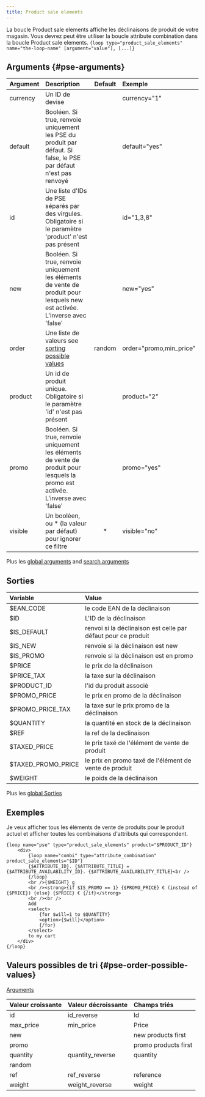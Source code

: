 ```yaml
---
title: Product sale elements
---
```


La boucle Product sale elements affiche les déclinaisons de produit de votre magasin.
Vous devrez peut être utiliser la boucle attribute combination dans la boucle Product sale elements.
`{loop type="product_sale_elements" name="the-loop-name" [argument="value"], [...]}`

## Arguments {#pse-arguments}

| Argument | Description                                                                                                                      | Default | Exemple                 |
|----------|:---------------------------------------------------------------------------------------------------------------------------------|:-------:|:------------------------|
| currency | Un ID de devise                                                                                                                  |         | currency="1"            |
| default  | Booléen. Si true, renvoie uniquement les PSE du produit par défaut. Si false, le PSE par défaut n'est pas renvoyé                |         | default="yes"           |
| id       | Une liste d'IDs de PSE séparés par des virgules. Obligatoire si le paramètre 'product' n'est pas présent                         |         | id="1,3,8"              |
| new      | Booléen. Si true, renvoie uniquement les éléments de vente de produit pour lesquels new est activée. L'inverse avec 'false'      |         | new="yes"               |
| order    | Une liste de valeurs see [sorting possible values](#pse-order-possible-values)                                                   | random  | order="promo,min_price" |
| product  | Un id de produit unique.  Obligatoire si le paramètre 'id' n'est pas présent                                                     |         | product="2"             |
| promo    | Booléen. Si true, renvoie uniquement les éléments de vente de produit pour lesquels la promo est activée. L'inverse avec 'false' |         | promo="yes"             |
| visible  | Un booléen, ou * (la valeur par défaut) pour ignorer ce filtre                                                                   |    *    | visible="no"            |

Plus les [global arguments](./global_arguments) and [search arguments](./search_arguments)

## Sorties

| Variable           | Value                                                         |
|:-------------------|:--------------------------------------------------------------|
| $EAN_CODE          | le code EAN de la déclinaison                                 |
| $ID                | L'ID de la déclinaison                                        |
| $IS_DEFAULT        | renvoi si la déclinaison est celle par défaut pour ce produit |
| $IS_NEW            | renvoie si la déclinaison est new                             |
| $IS_PROMO          | renvoie si la déclinaison est en promo                        |
| $PRICE             | le prix de la déclinaison                                     |
| $PRICE_TAX         | la taxe sur la déclinaison                                    |
| $PRODUCT_ID        | l'id du produit associé                                       |
| $PROMO_PRICE       | le prix en promo de la déclinaison                            |
| $PROMO_PRICE_TAX   | la taxe sur le prix promo de la déclinaison                   |
| $QUANTITY          | la quantité en stock de la déclinaison                        |
| $REF               | la ref de la declinaison                                      |
| $TAXED_PRICE       | le prix taxé de l'élément de vente de produit                 |
| $TAXED_PROMO_PRICE | le prix en promo taxé de l'élément de vente de produit        |
| $WEIGHT            | le poids de la déclinaison                                    |

Plus les [global Sorties](./global_Sorties)

## Exemples

Je veux afficher tous les éléments de vente de produits pour le produit actuel et afficher toutes les combinaisons d'attributs qui correspondent.
```smarty
{loop name="pse" type="product_sale_elements" product="$PRODUCT_ID"}
    <div>
        {loop name="combi" type="attribute_combination" product_sale_elements="$ID"}
        {$ATTRIBUTE_ID}. {$ATTRIBUTE_TITLE} = {$ATTRIBUTE_AVAILABILITY_ID}. {$ATTRIBUTE_AVAILABILITY_TITLE}<br />
        {/loop}
        <br />{$WEIGHT} g
        <br /><strong>{if $IS_PROMO == 1} {$PROMO_PRICE} € (instead of {$PRICE}) {else} {$PRICE} € {/if}</strong>
        <br /><br />
        Add
        <select>
            {for $will=1 to $QUANTITY}
            <option>{$will}</option>
            {/for}
        </select>
        to my cart
    </div>
{/loop}
```

## Valeurs possibles de tri {#pse-order-possible-values}
[Arguments](#pse-arguments)

| Valeur croissante | Valeur décroissante | Champs triés         |
|-------------------|---------------------|:---------------------|
| id                | id_reverse          | Id                   |
| max_price         | min_price           | Price                |
| new               |                     | new products first   |
| promo             |                     | promo products first |
| quantity          | quantity_reverse    | quantity             |
| random            |                     |                      |
| ref               | ref_reverse         | reference            |
| weight            | weight_reverse      | weight               |
